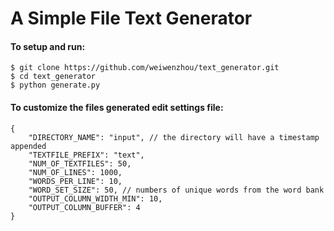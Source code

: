 # A Simple File Text Generator

#### To setup and run:
```
$ git clone https://github.com/weiwenzhou/text_generator.git
$ cd text_generator
$ python generate.py
```


#### To customize the files generated edit settings file:
``` 
{
    "DIRECTORY_NAME": "input", // the directory will have a timestamp appended 
    "TEXTFILE_PREFIX": "text", 
    "NUM_OF_TEXTFILES": 50, 
    "NUM_OF_LINES": 1000,
    "WORDS_PER_LINE": 10, 
    "WORD_SET_SIZE": 50, // numbers of unique words from the word bank
    "OUTPUT_COLUMN_WIDTH_MIN": 10, 
    "OUTPUT_COLUMN_BUFFER": 4 
}
```